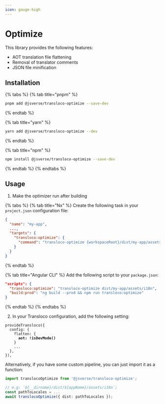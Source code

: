 ```yaml
---
icon: gauge-high
---
```


# Optimize

This library provides the following features:

* AOT translation file flattening
* Removal of translator comments
* JSON file minification

## Installation

{% tabs %}
{% tab title="pnpm" %}
```bash
pnpm add @jsverse/transloco-optimize --save-dev
```
{% endtab %}

{% tab title="yarn" %}
```bash
yarn add @jsverse/transloco-optimize --dev
```
{% endtab %}

{% tab title="npm" %}
```bash
npm install @jsverse/transloco-optimize --save-dev
```
{% endtab %}
{% endtabs %}

## Usage

1. Make the optimizer run after building

{% tabs %}
{% tab title="Nx" %}
Create the following task in your `project.json` configuration file:

```json
{
  "name": "my-app", 
  ...,
  "targets": {
    "transloco:optimize": {
      "command": "transloco-optimize {workspaceRoot}/dist/my-app/assets/i18n"
    }
  }
}
```


{% endtab %}

{% tab title="Angular CLI" %}
Add the following script to your `package.json`:

```json
"scripts": {
  "transloco:optimize": "transloco-optimize dist/my-app/assets/i18n",
  "build:prod": "ng build --prod && npm run transloco:optimize"
}
```
{% endtab %}
{% endtabs %}

2. In your Transloco configuration, add the following setting:

<pre class="language-typescript"><code class="lang-typescript">provideTransloco({
  config: {
    flatten: {
<strong>      aot: !isDevMode()
</strong>    }
    ...
  },
}),
</code></pre>

Alternatively, if you have some custom pipeline, you can just import it as a function:

```typescript
import translocoOptimize from '@jsverse/transloco-optimize';

// e.g: `${__dirname}/dist/${appName}/assets/i18n`;
const pathToLocales = ...
await translocoOptimize({ dist: pathToLocales });
```
